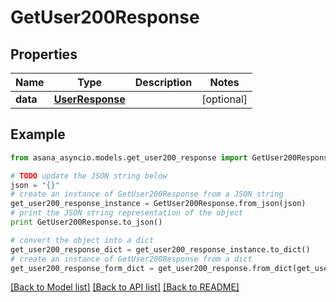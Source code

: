 # GetUser200Response


## Properties

Name | Type | Description | Notes
------------ | ------------- | ------------- | -------------
**data** | [**UserResponse**](UserResponse.md) |  | [optional] 

## Example

```python
from asana_asyncio.models.get_user200_response import GetUser200Response

# TODO update the JSON string below
json = "{}"
# create an instance of GetUser200Response from a JSON string
get_user200_response_instance = GetUser200Response.from_json(json)
# print the JSON string representation of the object
print GetUser200Response.to_json()

# convert the object into a dict
get_user200_response_dict = get_user200_response_instance.to_dict()
# create an instance of GetUser200Response from a dict
get_user200_response_form_dict = get_user200_response.from_dict(get_user200_response_dict)
```
[[Back to Model list]](../README.md#documentation-for-models) [[Back to API list]](../README.md#documentation-for-api-endpoints) [[Back to README]](../README.md)



